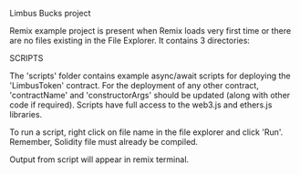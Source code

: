 Limbus Bucks project

Remix example project is present when Remix loads very first time or there are no files existing in the File Explorer. 
It contains 3 directories:

SCRIPTS

The 'scripts' folder contains example async/await scripts for deploying the 'LimbusToken' contract.
For the deployment of any other contract, 'contractName' and 'constructorArgs' should be updated (along with other code if required). 
Scripts have full access to the web3.js and ethers.js libraries.

To run a script, right click on file name in the file explorer and click 'Run'. Remember, Solidity file must already be compiled.

Output from script will appear in remix terminal.
